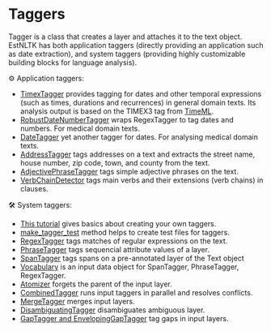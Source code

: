 Taggers
=======

Tagger is a class that creates a layer and attaches it to the text object.
EstNLTK has both application taggers (directly providing an application such as date extraction), and system taggers (providing highly customizable  building blocks for language analysis).  

⚙️ Application taggers:

* [TimexTagger](temporal_expression_tagger.ipynb) provides tagging for dates and other temporal expressions (such as times, durations and recurrences) in general domain texts. Its analysis output is based on the TIMEX3 tag from [TimeML](https://en.wikipedia.org/wiki/TimeML).
* [RobustDateNumberTagger](measurement_tagging.ipynb) wraps RegexTagger to tag dates and numbers. For medical domain texts.
* [DateTagger](date_tagger.ipynb) yet another tagger for dates. For analysing medical domain texts. 
* [AddressTagger](address_tagging.ipynb) tags addresses on a text and extracts the street name, house number, zip code, town, and county from the text.
* [AdjectivePhraseTagger](adjective_phrase_tagger.ipynb) tags simple adjective phrases on the text.
* [VerbChainDetector](verb_chain_detector.ipynb) tags main verbs and their extensions (verb chains) in clauses.

🛠️ System taggers:

* [This tutorial](base_tagger.ipynb) gives basics about creating your own taggers.
* [make_tagger_test](tagger_test_maker.ipynb) method helps to create test files for taggers.
* [RegexTagger](regex_tagger.ipynb) tags matches of regular expressions on the text.
* [PhraseTagger](phrase_tagger.ipynb) tags sequencial attribute values of a layer.
* [SpanTagger](span_tagger.ipynb) tags spans on a pre-annotated layer of the Text object
* [Vocabulary](vocabulary.ipynb) is an input data object for SpanTagger, PhraseTagger, RegexTagger.
* [Atomizer](atomizer.ipynb) forgets the parent of the input layer.
* [CombinedTagger](combined_tagger.ipynb) runs input taggers in parallel and resolves conflicts.
* [MergeTagger](merge_tagger.ipynb) merges input layers.
* [DisambiguatingTagger](disambiguator.ipynb) disambiguates ambiguous layer.
* [GapTagger and EnvelopingGapTagger](gaps_tagging.ipynb) tag gaps in input layers.

